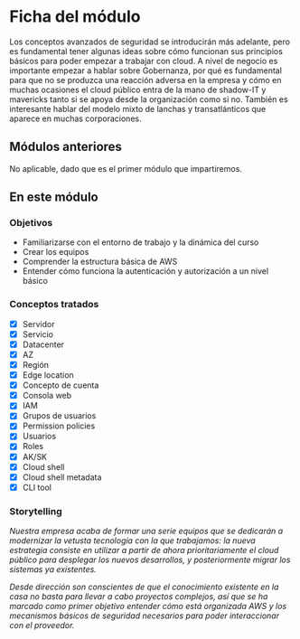 # Ficha del módulo

Los conceptos avanzados de seguridad se introducirán más adelante, pero es fundamental tener algunas ideas sobre cómo funcionan sus principios básicos para poder empezar a trabajar con cloud. A nivel de negocio es importante empezar a hablar sobre Gobernanza, por qué es fundamental para que no se produzca una reacción adversa en la empresa y cómo en muchas ocasiones el cloud público entra de la mano de shadow-IT y mavericks tanto si se apoya desde la organización como si no. También es interesante hablar del modelo mixto de lanchas y transatlánticos que aparece en muchas corporaciones.

## Módulos anteriores

No aplicable, dado que es el primer módulo que impartiremos.

## En este módulo

### Objetivos

* Familiarizarse con el entorno de trabajo y la dinámica del curso
* Crear los equipos
* Comprender la estructura básica de AWS
* Entender cómo funciona la autenticación y autorización a un nivel básico

### Conceptos tratados

- [x] Servidor
- [x] Servicio
- [x] Datacenter
- [x] AZ
- [x] Región
- [x] Edge location
- [x] Concepto de cuenta
- [x] Consola web
- [x] IAM
- [x] Grupos de usuarios
- [x] Permission policies
- [x] Usuarios
- [x] Roles
- [x] AK/SK
- [x] Cloud shell
- [x] Cloud shell metadata
- [x] CLI tool

### Storytelling

*Nuestra empresa acaba de formar una serie equipos que se dedicarán a modernizar la vetusta
tecnología con la que trabajamos: la nueva estrategia consiste en utilizar a partir de ahora
prioritariamente el cloud público para desplegar los nuevos desarrollos, y posteriormente
migrar los sistemas ya existentes.*

*Desde dirección son conscientes de que el conocimiento existente en la casa no basta para
llevar a cabo proyectos complejos, así que se ha marcado como primer objetivo entender cómo
está organizada AWS y los mecanismos básicos de seguridad necesarios para poder interaccionar
con el proveedor.*

